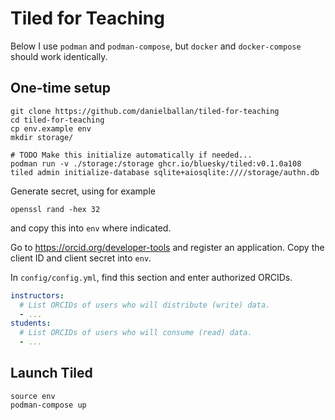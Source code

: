 # Tiled for Teaching

Below I use `podman` and `podman-compose`, but `docker` and `docker-compose`
should work identically.

## One-time setup

```
git clone https://github.com/danielballan/tiled-for-teaching
cd tiled-for-teaching
cp env.example env
mkdir storage/

# TODO Make this initialize automatically if needed...
podman run -v ./storage:/storage ghcr.io/bluesky/tiled:v0.1.0a108 tiled admin initialize-database sqlite+aiosqlite:////storage/authn.db
```

Generate secret, using for example

```
openssl rand -hex 32
```

and copy this into `env` where indicated.

Go to https://orcid.org/developer-tools and register an application. Copy the
client ID and client secret into `env`.

In `config/config.yml`, find this section and enter authorized ORCIDs.

```yaml
instructors:
  # List ORCIDs of users who will distribute (write) data.
  - ...
students:
  # List ORCIDs of users who will consume (read) data.
  - ...
```

## Launch Tiled


```
source env
podman-compose up
```

